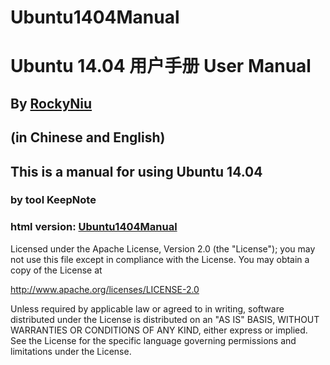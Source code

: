 Ubuntu1404Manual
================
# Ubuntu 14.04 用户手册 User Manual
## By [RockyNiu](https://github.com/RockyNiu)
## (in Chinese and English)

## This is a manual for using Ubuntu 14.04
### by tool KeepNote
### html version: [Ubuntu1404Manual](/Ubuntu1404Manual/index.html)

Licensed under the Apache License, Version 2.0 (the "License"); you may not use this file except in compliance with the License. You may obtain a copy of the License at

http://www.apache.org/licenses/LICENSE-2.0

Unless required by applicable law or agreed to in writing, software distributed under the License is distributed on an "AS IS" BASIS, WITHOUT WARRANTIES OR CONDITIONS OF ANY KIND, either express or implied. See the License for the specific language governing permissions and limitations under the License.

